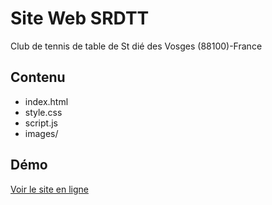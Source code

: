 # Site Web SRDTT

Club de tennis de table de St dié des Vosges (88100)-France

## Contenu
- index.html
- style.css
- script.js
- images/


## Démo
[Voir le site en ligne](https://RR20135.github.io/tennisdetablestdie/)
